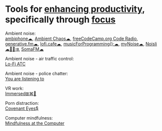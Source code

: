 
# Tools for [enhancing productivity](https://adequate.life/success-4/), specifically through [focus](https://adequate.life/awareness/)

Ambient noise:  
[ambiphone☁](https://ambiph.one/),
[Ambient Chaos☁](https://neal.fun/ambient-chaos/),
[freeCodeCamp.org Code Radio](https://coderadio.freecodecamp.org/),
[generative.fm☁](https://generative.fm/),
[lofi.cafe☁](https://lofi.cafe/),
[musicForProgramming();☁](https://www.musicforprogramming.net/),
[myNoise☁](https://mynoise.net/),
[Noisli☁🍎🤖⇉](https://www.noisli.com/),
[SomaFM☁](https://somafm.com/)

Ambient noise - air traffic control:  
[Lo-Fi ATC](https://www.lofiatc.com/)

Ambient noise - police chatter:  
[You are listening to](http://youarelistening.to/)

VR work:  
[Immersed⊞⌘🐧](https://immersed.com/)

Porn distraction:  
[Covenant Eyes$](https://www.covenanteyes.com/)

Computer mindfulness:  
[Mindfulness at the Computer](https://fswb.codeberg.page/mindfulness-at-the-computer/)
